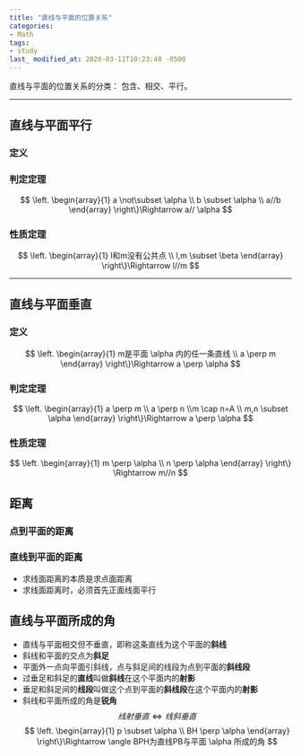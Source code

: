 ```yaml
---
title: "直线与平面的位置关系"
categories:
- Math
tags:
- study
last_ modified_at: 2020-03-11T10:23:48 -0500
---
```


直线与平面的位置关系的分类：
包含、相交、平行。

***

## 直线与平面平行

### 定义

### 判定定理

$$ 
\left. \begin{array}{1} a \not\subset \alpha \\ b \subset \alpha \\ a//b \end{array} \right\}\Rightarrow a// \alpha
$$

### 性质定理

$$
\left. \begin{array}{1} l和m没有公共点 \\ l,m \subset \beta \end{array} \right\}\Rightarrow l//m
$$

***

## 直线与平面垂直

### 定义

$$ 
\left. \begin{array}{1} m是平面 \alpha 内的任一条直线 \\ a \perp m \end{array} \right\}\Rightarrow a \perp \alpha
$$

### 判定定理

$$ 
\left. \begin{array}{1} a \perp m \\ a \perp n \\m \cap n=A \\ m,n \subset \alpha  \end{array} \right\}\Rightarrow a \perp \alpha
$$

### 性质定理

$$ 
\left. \begin{array}{1} m \perp \alpha \\ n \perp \alpha \end{array} \right\} \Rightarrow m//n
$$

## 距离

### 点到平面的距离

### 直线到平面的距离

* 求线面距离的本质是求点面距离
* 求线面距离时，必须首先正面线面平行

## 直线与平面所成的角

* 直线与平面相交但不垂直，即称这条直线为这个平面的**斜线**
* 斜线和平面的交点为**斜足**
* 平面外一点向平面引斜线，点与斜足间的线段为点到平面的**斜线段**
* 过垂足和斜足的**直线**叫做**斜线**在这个平面内的**射影**
* 垂足和斜足间的**线段**叫做这个点到平面的**斜线段**在这个平面内的**射影**
* 斜线和平面所成的角是**锐角**
$$线射垂直 \Leftrightarrow 线斜垂直$$
$$ 
\left. \begin{array}{1} p \subset \alpha \\ BH \perp \alpha \end{array} \right\}\Rightarrow \angle BPH为直线PB与平面 \alpha 所成的角
$$
